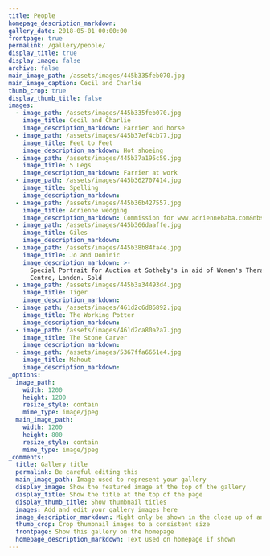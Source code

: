 ```yaml
---
title: People
homepage_description_markdown:
gallery_date: 2018-05-01 00:00:00
frontpage: true
permalink: /gallery/people/
display_title: true
display_image: false
archive: false
main_image_path: /assets/images/445b335feb070.jpg
main_image_caption: Cecil and Charlie
thumb_crop: true
display_thumb_title: false
images:
  - image_path: /assets/images/445b335feb070.jpg
    image_title: Cecil and Charlie
    image_description_markdown: Farrier and horse
  - image_path: /assets/images/445b37ef4cb77.jpg
    image_title: Feet to Feet
    image_description_markdown: Hot shoeing
  - image_path: /assets/images/445b37a195c59.jpg
    image_title: 5 Legs
    image_description_markdown: Farrier at work
  - image_path: /assets/images/445b362707414.jpg
    image_title: Spelling
    image_description_markdown:
  - image_path: /assets/images/445b36b427557.jpg
    image_title: Adrienne wedging
    image_description_markdown: Commission for www.adriennebaba.com&nbsp; Kneading clay.
  - image_path: /assets/images/445b366daaffe.jpg
    image_title: Giles
    image_description_markdown:
  - image_path: /assets/images/445b38b84fa4e.jpg
    image_title: Jo and Dominic
    image_description_markdown: >-
      Special Portrait for Auction at Sotheby's in aid of Women's Therapy
      Centre, London. Sold
  - image_path: /assets/images/445b3a34493d4.jpg
    image_title: Tiger
    image_description_markdown:
  - image_path: /assets/images/461d2c6d86892.jpg
    image_title: The Working Potter
    image_description_markdown:
  - image_path: /assets/images/461d2ca80a2a7.jpg
    image_title: The Stone Carver
    image_description_markdown:
  - image_path: /assets/images/5367ffa6661e4.jpg
    image_title: Mahout
    image_description_markdown:
_options:
  image_path:
    width: 1200
    height: 1200
    resize_style: contain
    mime_type: image/jpeg
  main_image_path:
    width: 1200
    height: 800
    resize_style: contain
    mime_type: image/jpeg
_comments:
  title: Gallery title
  permalink: Be careful editing this
  main_image_path: Image used to represent your gallery
  display_image: Show the featured image at the top of the gallery
  display_title: Show the title at the top of the page
  display_thumb_title: Show thumbnail titles
  images: Add and edit your gallery images here
  image_description_markdown: Might only be shown in the close up of an image
  thumb_crop: Crop thumbnail images to a consistent size
  frontpage: Show this gallery on the homepage
  homepage_description_markdown: Text used on homepage if shown
---
```



